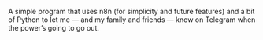 A simple program that uses n8n (for simplicity and future features) and a bit of Python to let me — and my family and friends — know on Telegram when the power’s going to go out.
